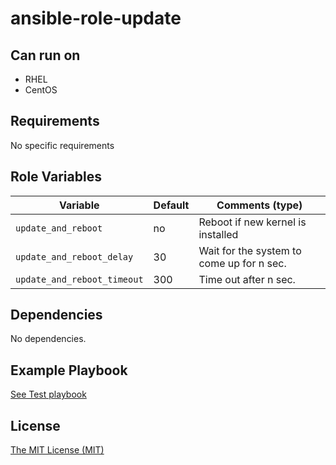 # ansible-role-update

## Can run on
- RHEL
- CentOS

## Requirements

No specific requirements

## Role Variables

| Variable                    | Default | Comments (type)                           |
| ---                         | ---     | ---                                       |
| `update_and_reboot`         | no      | Reboot if new kernel is installed         |
| `update_and_reboot_delay`   | 30      | Wait for the system to come up for n sec. |
| `update_and_reboot_timeout` | 300     | Time out after n sec.                     |

## Dependencies

No dependencies.

## Example Playbook

[ See Test playbook ](tests/playbook.yml)  

## License 
[The MIT License (MIT)](LICENSE)  
